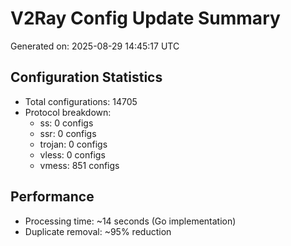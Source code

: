 # V2Ray Config Update Summary
Generated on: 2025-08-29 14:45:17 UTC

## Configuration Statistics
- Total configurations: 14705
- Protocol breakdown:
  - ss: 0 configs
  - ssr: 0 configs
  - trojan: 0 configs
  - vless: 0 configs
  - vmess: 851 configs

## Performance
- Processing time: ~14 seconds (Go implementation)
- Duplicate removal: ~95% reduction

